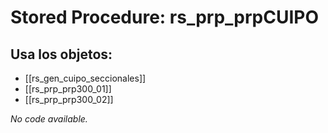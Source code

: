 # Stored Procedure: rs_prp_prpCUIPO

## Usa los objetos:
- [[rs_gen_cuipo_seccionales]]
- [[rs_prp_prp300_01]]
- [[rs_prp_prp300_02]]

*No code available.*
